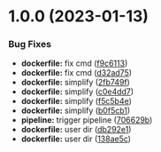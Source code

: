 # 1.0.0 (2023-01-13)


### Bug Fixes

* **dockerfile:** fix cmd ([f9c6113](https://gitlab.com/n1556/mercedes-client/commit/f9c6113cfc4cb5222a72f472da643222584de6a6))
* **dockerfile:** fix cmd ([d32ad75](https://gitlab.com/n1556/mercedes-client/commit/d32ad75665c242bc239c7783265a954830db7faa))
* **dockerfile:** simplify ([2fb749f](https://gitlab.com/n1556/mercedes-client/commit/2fb749f8c91c4bebba69a7ca2d0be44160d50d3c))
* **dockerfile:** simplify ([c0e4dd7](https://gitlab.com/n1556/mercedes-client/commit/c0e4dd733f078f10703f9359118b7b11f1834bd4))
* **dockerfile:** simplify ([f5c5b4e](https://gitlab.com/n1556/mercedes-client/commit/f5c5b4ef4c646c29ae54722f6cb6817ff2ff4287))
* **dockerfile:** simplify ([b0f5cb1](https://gitlab.com/n1556/mercedes-client/commit/b0f5cb12f113c4941246feaece973b3fcbf4a582))
* **pipeline:** trigger pipeline ([706629b](https://gitlab.com/n1556/mercedes-client/commit/706629b4801cac7bd37f1cfb37bb9f2b0db0d52f))
* **dockerfile:** user dir ([db292e1](https://gitlab.com/n1556/mercedes-client/commit/db292e12c1ae3328ad5498a5c4524f2e3633232c))
* **dockerfile:** user dir ([138ae5c](https://gitlab.com/n1556/mercedes-client/commit/138ae5ca5a48b81248571d3af9552daac9f16ba2))
